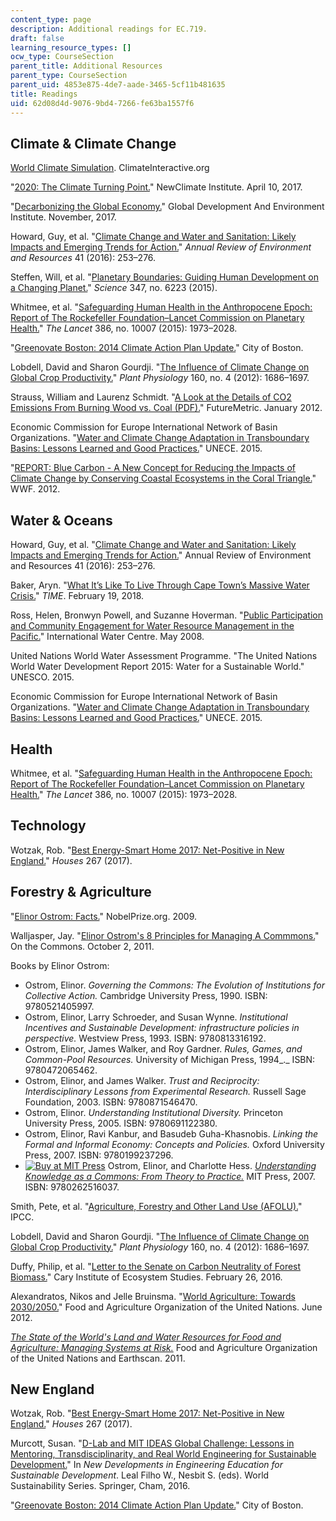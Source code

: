 ```yaml
---
content_type: page
description: Additional readings for EC.719.
draft: false
learning_resource_types: []
ocw_type: CourseSection
parent_title: Additional Resources
parent_type: CourseSection
parent_uid: 4853e875-4de7-aade-3465-5cf11b481635
title: Readings
uid: 62d08d4d-9076-9bd4-7266-fe63ba1557f6
---
```

## Climate & Climate Change

[World Climate Simulation](https://www.climateinteractive.org/tools/world-climate-simulation/). ClimateInteractive.org

"[2020: The Climate Turning Point.](https://newclimate.org/2017/04/10/2020-climate-turning-point/)" NewClimate Institute. April 10, 2017.

"[Decarbonizing the Global Economy.](http://ase.tufts.edu/gdae/publications/textbooks/ENRE_ShortUpdates.html)" Global Development And Environment Institute. November, 2017.

Howard, Guy, et al. "[Climate Change and Water and Sanitation: Likely Impacts and Emerging Trends for Action.](https://www.annualreviews.org/doi/10.1146/annurev-environ-110615-085856)" *Annual Review of Environment and Resources* 41 (2016): 253–276.

Steffen, Will, et al. "[Planetary Boundaries: Guiding Human Development on a Changing Planet.](https://science.sciencemag.org/content/347/6223/1259855)" *Science* 347, no. 6223 (2015).

Whitmee, et al. "[Safeguarding Human Health in the Anthropocene Epoch: Report of The Rockefeller Foundation–Lancet Commission on Planetary Health.](https://www.thelancet.com/journals/lancet/article/PIIS0140-6736%2815%2960901-1/fulltext)" *The Lancet* 386, no. 10007 (2015): 1973–2028.

"[Greenovate Boston: 2014 Climate Action Plan Update.](https://www.boston.gov/sites/default/files/embed/g/greenovate_boston_2014_cap_update.pdf)" City of Boston. 

Lobdell, David and Sharon Gourdji. "[The Influence of Climate Change on Global Crop Productivity.](https://academic.oup.com/plphys/article/160/4/1686/6109554)" *Plant Physiology* 160, no. 4 (2012): 1686–1697.

Strauss, William and Laurenz Schmidt. "[A Look at the Details of CO2 Emissions From Burning Wood vs. Coal (PDF).](https://futuremetrics.info/wp-content/uploads/2013/07/CO2-from-Wood-and-Coal-Combustion.pdf)" FutureMetric. January 2012.

Economic Commission for Europe International Network of Basin Organizations. "[Water and Climate Change Adaptation in Transboundary Basins: Lessons Learned and Good Practices.](http://www.unece.org/index.php?id=39417)" UNECE. 2015.

"[REPORT: Blue Carbon - A New Concept for Reducing the Impacts of Climate Change by Conserving Coastal Ecosystems in the Coral Triangle.](http://wwf.panda.org/?206952%2FBlue-Carbon---A-new-concept-for-reducing-the-impacts-of-climate-change-by-conserving-coastal-ecosystems-in-the-Coral-Triangle)" WWF. 2012.

## Water & Oceans

Howard, Guy, et al. "[Climate Change and Water and Sanitation: Likely Impacts and Emerging Trends for Action.](https://www.annualreviews.org/doi/10.1146/annurev-environ-110615-085856)" Annual Review of Environment and Resources 41 (2016): 253–276.

Baker, Aryn. "[What It’s Like To Live Through Cape Town’s Massive Water Crisis.](https://time.com/cape-town-south-africa-water-crisis/)" *TIME*. February 19, 2018. 

Ross, Helen, Bronwyn Powell, and Suzanne Hoverman. "[Public Participation and Community Engagement for Water Resource Management in the Pacific.](http://watercentre.org/resources/australian-water-research-facility-awrf/)" International Water Centre. May 2008.

United Nations World Water Assessment Programme. "The United Nations World Water Development Report 2015: Water for a Sustainable World." UNESCO. 2015.

Economic Commission for Europe International Network of Basin Organizations. "[Water and Climate Change Adaptation in Transboundary Basins: Lessons Learned and Good Practices.](http://www.unece.org/index.php?id=39417)" UNECE. 2015.

## Health

Whitmee, et al. "[Safeguarding Human Health in the Anthropocene Epoch: Report of The Rockefeller Foundation–Lancet Commission on Planetary Health.](https://www.thelancet.com/journals/lancet/article/PIIS0140-6736%2815%2960901-1/fulltext)" *The Lancet* 386, no. 10007 (2015): 1973–2028.

## Technology

Wotzak, Rob. "[Best Energy-Smart Home 2017: Net-Positive in New England.](https://www.finehomebuilding.com/2017/04/26/best-energy-smart-home-2017-net-positive-new-england)" *Houses* 267 (2017).

## Forestry & Agriculture

"[Elinor Ostrom: Facts.](https://www.nobelprize.org/prizes/economic-sciences/2009/ostrom/facts/)" NobelPrize.org. 2009.

Walljasper, Jay. "[Elinor Ostrom's 8 Principles for Managing A Commmons.](https://earthbound.report/2018/01/15/elinor-ostroms-8-rules-for-managing-the-commons/)" On the Commons. October 2, 2011.

Books by Elinor Ostrom:

- Ostrom, Elinor. *Governing the Commons: The Evolution of Institutions for Collective Action.* Cambridge University Press, 1990. ISBN: 9780521405997. 
- Ostrom, Elinor, Larry Schroeder, and Susan Wynne. *Institutional Incentives and Sustainable Development: infrastructure policies in perspective.* Westview Press, 1993. ISBN: 9780813316192. 
- Ostrom, Elinor, James Walker, and Roy Gardner. *Rules, Games, and Common-Pool Resources.* University of Michigan Press, 1994\_.\_ ISBN: 9780472065462. 
- Ostrom, Elinor, and James Walker. *Trust and Reciprocity: Interdisciplinary Lessons from Experimental Research.* Russell Sage Foundation, 2003. ISBN: 9780871546470. 
- Ostrom, Elinor. *Understanding Institutional Diversity.* Princeton University Press, 2005. ISBN: 9780691122380. 
- Ostrom, Elinor, Ravi Kanbur, and Basudeb Guha-Khasnobis. *Linking the Formal and Informal Economy: Concepts and Policies.* Oxford University Press, 2007. ISBN: 9780199237296. 
- [![Buy at MIT Press](/images/mp_logo.gif)](https://mitpress.mit.edu/books/understanding-knowledge-commons) Ostrom, Elinor, and Charlotte Hess. [*Understanding Knowledge as a Commons: From Theory to Practice.*](https://mitpress.mit.edu/books/understanding-knowledge-commons) MIT Press, 2007. ISBN: 9780262516037.

Smith, Pete, et al. "[Agriculture, Forestry and Other Land Use (AFOLU).](https://www.ipcc.ch/report/ar5/wg3/agriculture-forestry-and-other-land-use-afolu/)" IPCC.

Lobdell, David and Sharon Gourdji. "[The Influence of Climate Change on Global Crop Productivity.](https://academic.oup.com/plphys/article/160/4/1686/6109554)" *Plant Physiology* 160, no. 4 (2012): 1686–1697.

Duffy, Philip, et al. "[Letter to the Senate on Carbon Neutrality of Forest Biomass.](https://www.caryinstitute.org/newsroom/letter-senate-carbon-neutrality-forest-biomass)" Cary Institute of Ecosystem Studies. February 26, 2016.

Alexandratos, Nikos and Jelle Bruinsma. "[World Agriculture: Towards 2030/2050.](http://www.fao.org/global-perspectives-studies/resources/detail/en/c/411108/)" Food and Agriculture Organization of the United Nations. June 2012.

[*The State of the World's Land and Water Resources for Food and Agriculture: Managing Systems at Risk.*](http://www.fao.org/3/i1688e/i1688e00.htm) Food and Agriculture Organization of the United Nations and Earthscan. 2011.

## New England

Wotzak, Rob. "[Best Energy-Smart Home 2017: Net-Positive in New England.](https://www.finehomebuilding.com/2017/04/26/best-energy-smart-home-2017-net-positive-new-england)" *Houses* 267 (2017).

Murcott, Susan. "[D-Lab and MIT IDEAS Global Challenge: Lessons in Mentoring, Transdisciplinarity, and Real World Engineering for Sustainable Development.](https://link.springer.com/chapter/10.1007/978-3-319-32933-8_19)" In *New Developments in Engineering Education for Sustainable Development*. Leal Filho W., Nesbit S. (eds). World Sustainability Series. Springer, Cham, 2016.

"[Greenovate Boston: 2014 Climate Action Plan Update.](https://www.boston.gov/sites/default/files/embed/g/greenovate_boston_2014_cap_update.pdf)" City of Boston.